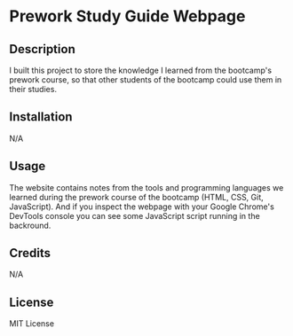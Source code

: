 # Prework Study Guide Webpage

## Description

I built this project to store the knowledge I learned from the bootcamp's prework course, so that other students of the bootcamp could use them in their studies.

## Installation

N/A

## Usage

The website contains notes from the tools and programming languages we learned during the prework course of the bootcamp (HTML, CSS, Git, JavaScript). And if you inspect the webpage with your Google Chrome's DevTools console you can see some JavaScript script running in the backround.

## Credits

N/A

## License

MIT License
